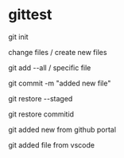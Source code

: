 # gittest

git init

change files / create new files

git add --all / specific file

git commit -m "added new file"

git restore --staged

git restore commitid

git added new from github portal

git added file from vscode
